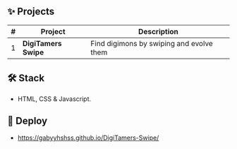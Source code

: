 ## ✨ Projects
|#|  Project   | Description |
|-| ---------- | ------------|
|1| **DigiTamers Swipe**    | Find digimons by swiping and evolve them |
## 🛠️ Stack
- HTML, CSS & Javascript.
## 🚀 Deploy
- https://gabyyhshss.github.io/DigiTamers-Swipe/
